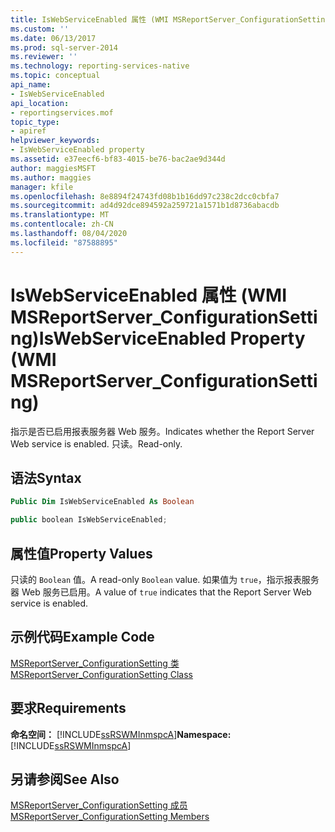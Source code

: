 ```yaml
---
title: IsWebServiceEnabled 属性 (WMI MSReportServer_ConfigurationSetting) | Microsoft Docs
ms.custom: ''
ms.date: 06/13/2017
ms.prod: sql-server-2014
ms.reviewer: ''
ms.technology: reporting-services-native
ms.topic: conceptual
api_name:
- IsWebServiceEnabled
api_location:
- reportingservices.mof
topic_type:
- apiref
helpviewer_keywords:
- IsWebServiceEnabled property
ms.assetid: e37eecf6-bf83-4015-be76-bac2ae9d344d
author: maggiesMSFT
ms.author: maggies
manager: kfile
ms.openlocfilehash: 8e8894f24743fd08b1b16dd97c238c2dcc0cbfa7
ms.sourcegitcommit: ad4d92dce894592a259721a1571b1d8736abacdb
ms.translationtype: MT
ms.contentlocale: zh-CN
ms.lasthandoff: 08/04/2020
ms.locfileid: "87588895"
---
```

# <a name="iswebserviceenabled-property-wmi-msreportserver_configurationsetting"></a><span data-ttu-id="54f00-102">IsWebServiceEnabled 属性 (WMI MSReportServer_ConfigurationSetting)</span><span class="sxs-lookup"><span data-stu-id="54f00-102">IsWebServiceEnabled Property (WMI MSReportServer_ConfigurationSetting)</span></span>
  <span data-ttu-id="54f00-103">指示是否已启用报表服务器 Web 服务。</span><span class="sxs-lookup"><span data-stu-id="54f00-103">Indicates whether the Report Server Web service is enabled.</span></span> <span data-ttu-id="54f00-104">只读。</span><span class="sxs-lookup"><span data-stu-id="54f00-104">Read-only.</span></span>  
  
## <a name="syntax"></a><span data-ttu-id="54f00-105">语法</span><span class="sxs-lookup"><span data-stu-id="54f00-105">Syntax</span></span>  
  
```vb  
Public Dim IsWebServiceEnabled As Boolean  
```  
  
```csharp  
public boolean IsWebServiceEnabled;  
```  
  
## <a name="property-values"></a><span data-ttu-id="54f00-106">属性值</span><span class="sxs-lookup"><span data-stu-id="54f00-106">Property Values</span></span>  
 <span data-ttu-id="54f00-107">只读的 `Boolean` 值。</span><span class="sxs-lookup"><span data-stu-id="54f00-107">A read-only `Boolean` value.</span></span> <span data-ttu-id="54f00-108">如果值为 `true`，指示报表服务器 Web 服务已启用。</span><span class="sxs-lookup"><span data-stu-id="54f00-108">A value of `true` indicates that the Report Server Web service is enabled.</span></span>  
  
## <a name="example-code"></a><span data-ttu-id="54f00-109">示例代码</span><span class="sxs-lookup"><span data-stu-id="54f00-109">Example Code</span></span>  
 [<span data-ttu-id="54f00-110">MSReportServer_ConfigurationSetting 类</span><span class="sxs-lookup"><span data-stu-id="54f00-110">MSReportServer_ConfigurationSetting Class</span></span>](msreportserver-configurationsetting-class.md)  
  
## <a name="requirements"></a><span data-ttu-id="54f00-111">要求</span><span class="sxs-lookup"><span data-stu-id="54f00-111">Requirements</span></span>  
 <span data-ttu-id="54f00-112">**命名空间：** [!INCLUDE[ssRSWMInmspcA](../../includes/ssrswminmspca-md.md)]</span><span class="sxs-lookup"><span data-stu-id="54f00-112">**Namespace:** [!INCLUDE[ssRSWMInmspcA](../../includes/ssrswminmspca-md.md)]</span></span>  
  
## <a name="see-also"></a><span data-ttu-id="54f00-113">另请参阅</span><span class="sxs-lookup"><span data-stu-id="54f00-113">See Also</span></span>  
 [<span data-ttu-id="54f00-114">MSReportServer_ConfigurationSetting 成员</span><span class="sxs-lookup"><span data-stu-id="54f00-114">MSReportServer_ConfigurationSetting Members</span></span>](msreportserver-configurationsetting-members.md)  
  
  
